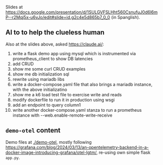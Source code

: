 Slides at
<https://docs.google.com/presentation/d/1SULGVFSLHht560CsnufuJ0d6l6mP--r2Mqj5x-u6vJo/edit#slide=id.g2c4e5d865b7_0_0>
(in Spanglish).

## AI to to help the clueless human

Also at the slides above, asked <https://claude.ai/>:

1. write a flask demo app using mysql which is instrumented via prometheus_client to show DB latencies
1. add CRUD
1. show me some curl CRUD examples
1. show me db initialization sql
1. rewrite using mariadb libs
1. write a docker-compose.yaml file that also brings a mariadb instance, with the above initializatino
1. show me a k6 load test file to exercise write and reads
1. modify dockerfile to run it in production using wsgi
1. add an endpoint to query column1
1. write another docker-compose.yaml stanza to run a prometheus instance with --web.enable-remote-write-receive

## `demo-otel` content

Demo files at [./demo-otel](./demo-otel), mostly following <https://grafana.com/blog/2024/03/13/an-opentelemetry-backend-in-a-docker-image-introducing-grafana/otel-lgtm/>, re-using own simple flask `app.py`.
